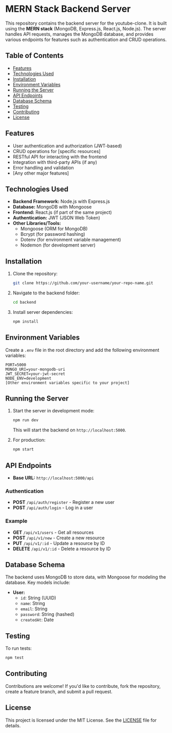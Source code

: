 
# MERN Stack Backend Server

This repository contains the backend server for the youtube-clone. It is built using the **MERN stack** (MongoDB, Express.js, React.js, Node.js). The server handles API requests, manages the MongoDB database, and provides various endpoints for features such as authentication and CRUD operations.

## Table of Contents

- [Features](#features)
- [Technologies Used](#technologies-used)
- [Installation](#installation)
- [Environment Variables](#environment-variables)
- [Running the Server](#running-the-server)
- [API Endpoints](#api-endpoints)
- [Database Schema](#database-schema)
- [Testing](#testing)
- [Contributing](#contributing)
- [License](#license)

## Features

- User authentication and authorization (JWT-based)
- CRUD operations for [specific resources]
- RESTful API for interacting with the frontend
- Integration with third-party APIs (if any)
- Error handling and validation
- [Any other major features]

## Technologies Used

- **Backend Framework:** Node.js with Express.js
- **Database:** MongoDB with Mongoose
- **Frontend:** React.js (if part of the same project)
- **Authentication:** JWT (JSON Web Token)
- **Other Libraries/Tools:**
  - Mongoose (ORM for MongoDB)
  - Bcrypt (for password hashing)
  - Dotenv (for environment variable management)
  - Nodemon (for development server)

## Installation

1. Clone the repository:

   ```bash
   git clone https://github.com/your-username/your-repo-name.git
   ```

2. Navigate to the backend folder:

   ```bash
   cd backend
   ```

3. Install server dependencies:

   ```bash
   npm install
   ```

## Environment Variables

Create a `.env` file in the root directory and add the following environment variables:

```
PORT=5000
MONGO_URI=your-mongodb-uri
JWT_SECRET=your-jwt-secret
NODE_ENV=development
[Other environment variables specific to your project]
```

## Running the Server

1. Start the server in development mode:

   ```bash
   npm run dev
   ```

   This will start the backend on `http://localhost:5000`.

2. For production:

   ```bash
   npm start
   ```

## API Endpoints

- **Base URL:** `http://localhost:5000/api`

### Authentication

- **POST** `/api/auth/register` - Register a new user
- **POST** `/api/auth/login` - Log in a user

### Example 

- **GET** `/api/v1/users` - Get all resources
- **POST** `/api/v1/new` - Create a new resource
- **PUT** `/api/v1/:id` - Update a resource by ID
- **DELETE** `/api/v1/:id` - Delete a resource by ID



## Database Schema

The backend uses MongoDB to store data, with Mongoose for modeling the database. Key models include:

- **User:**
  - `id`: String (UUID)
  - `name`: String
  - `email`: String
  - `password`: String (hashed)
  - `createdAt`: Date



## Testing

To run tests:

```bash
npm test
```

## Contributing

Contributions are welcome! If you'd like to contribute, fork the repository, create a feature branch, and submit a pull request.

## License

This project is licensed under the MIT License. See the [LICENSE](LICENSE) file for details.


